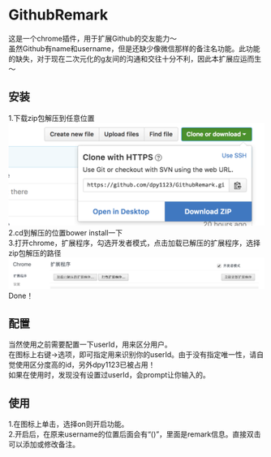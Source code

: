 # GithubRemark
这是一个chrome插件，用于扩展Github的交友能力～  
虽然Github有name和username，但是还缺少像微信那样的备注名功能。此功能的缺失，对于现在二次元化的g友间的沟通和交往十分不利，因此本扩展应运而生～

## 安装
1.下载zip包解压到任意位置  
![下载项目](doc/1.png)  
2.cd到解压的位置bower install一下  
3.打开chrome，扩展程序，勾选开发者模式，点击加载已解压的扩展程序，选择zip包解压的路径  
![加载扩展](doc/2.png)  
Done！

## 配置
当然使用之前需要配置一下userId，用来区分用户。  
在图标上右键->选项，即可指定用来识别你的userId。由于没有指定唯一性，请自觉使用区分度高的id，另外dpy1123已被占用！  
如果在使用时，发现没有设置过userId，会prompt让你输入的。 

## 使用
1.在图标上单击，选择on则开启功能。  
2.开启后，在原来username的位置后面会有“()”，里面是remark信息。直接双击可以添加或修改备注。  
